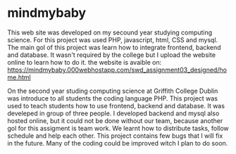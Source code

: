 # mindmybaby
This web site was developed on my secound year studying computing science. For this project was used PHP, javascript, html, CSS and mysql. The main gol of this project was learn how to integrate frontend, backend and database. It wasn't required by the college but I upload the website online to learn how to do it. 
the website is avaible on: https://mindmybaby.000webhostapp.com/swd_assignment03_designed/home.html

On the second year studing computing science at Griffith College Dublin was introduce to all students the coding language PHP. This project was used to teach students how to use frontend, backend and database.
It was develeped in group of three people. I developed backend and mysql also hosted online, but it could not be done without our team, because another gol for this assigment is team work. We learnt how to distribute tasks, follow schedule and help each other.
This project contains few bugs that I will fix in the future.
Many of the coding could be improved witch I plan to do soon.

